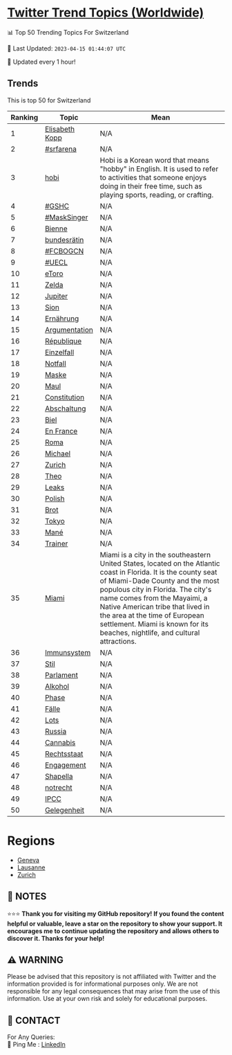 [Twitter Trend Topics (Worldwide)](https://github.com/ErcinDedeoglu/Twitter-Trend-Topics)
==========


📊 Top 50 Trending Topics For Switzerland

📆 Last Updated: `2023-04-15 01:44:07 UTC`

🔧 Updated every 1 hour!


## Trends

This is top 50 for Switzerland

| Ranking | Topic | Mean |
| ------- | ------------ | ------------ |
| 1 | [Elisabeth Kopp](http://twitter.com/search?q=Elisabeth+Kopp) | N/A |
| 2 | [#srfarena](http://twitter.com/search?q=%23srfarena) | N/A |
| 3 | [hobi](http://twitter.com/search?q=hobi) | Hobi is a Korean word that means "hobby" in English. It is used to refer to activities that someone enjoys doing in their free time, such as playing sports, reading, or crafting. |
| 4 | [#GSHC](http://twitter.com/search?q=%23GSHC) | N/A |
| 5 | [#MaskSinger](http://twitter.com/search?q=%23MaskSinger) | N/A |
| 6 | [Bienne](http://twitter.com/search?q=Bienne) | N/A |
| 7 | [bundesrätin](http://twitter.com/search?q=bundesr%c3%a4tin) | N/A |
| 8 | [#FCBOGCN](http://twitter.com/search?q=%23FCBOGCN) | N/A |
| 9 | [#UECL](http://twitter.com/search?q=%23UECL) | N/A |
| 10 | [eToro](http://twitter.com/search?q=eToro) | N/A |
| 11 | [Zelda](http://twitter.com/search?q=Zelda) | N/A |
| 12 | [Jupiter](http://twitter.com/search?q=Jupiter) | N/A |
| 13 | [Sion](http://twitter.com/search?q=Sion) | N/A |
| 14 | [Ernährung](http://twitter.com/search?q=Ern%c3%a4hrung) | N/A |
| 15 | [Argumentation](http://twitter.com/search?q=Argumentation) | N/A |
| 16 | [République](http://twitter.com/search?q=R%c3%a9publique) | N/A |
| 17 | [Einzelfall](http://twitter.com/search?q=Einzelfall) | N/A |
| 18 | [Notfall](http://twitter.com/search?q=Notfall) | N/A |
| 19 | [Maske](http://twitter.com/search?q=Maske) | N/A |
| 20 | [Maul](http://twitter.com/search?q=Maul) | N/A |
| 21 | [Constitution](http://twitter.com/search?q=Constitution) | N/A |
| 22 | [Abschaltung](http://twitter.com/search?q=Abschaltung) | N/A |
| 23 | [Biel](http://twitter.com/search?q=Biel) | N/A |
| 24 | [En France](http://twitter.com/search?q=En+France) | N/A |
| 25 | [Roma](http://twitter.com/search?q=Roma) | N/A |
| 26 | [Michael](http://twitter.com/search?q=Michael) | N/A |
| 27 | [Zurich](http://twitter.com/search?q=Zurich) | N/A |
| 28 | [Theo](http://twitter.com/search?q=Theo) | N/A |
| 29 | [Leaks](http://twitter.com/search?q=Leaks) | N/A |
| 30 | [Polish](http://twitter.com/search?q=Polish) | N/A |
| 31 | [Brot](http://twitter.com/search?q=Brot) | N/A |
| 32 | [Tokyo](http://twitter.com/search?q=Tokyo) | N/A |
| 33 | [Mané](http://twitter.com/search?q=Man%c3%a9) | N/A |
| 34 | [Trainer](http://twitter.com/search?q=Trainer) | N/A |
| 35 | [Miami](http://twitter.com/search?q=Miami) | Miami is a city in the southeastern United States, located on the Atlantic coast in Florida. It is the county seat of Miami-Dade County and the most populous city in Florida. The city's name comes from the Mayaimi, a Native American tribe that lived in the area at the time of European settlement. Miami is known for its beaches, nightlife, and cultural attractions. |
| 36 | [Immunsystem](http://twitter.com/search?q=Immunsystem) | N/A |
| 37 | [Stil](http://twitter.com/search?q=Stil) | N/A |
| 38 | [Parlament](http://twitter.com/search?q=Parlament) | N/A |
| 39 | [Alkohol](http://twitter.com/search?q=Alkohol) | N/A |
| 40 | [Phase](http://twitter.com/search?q=Phase) | N/A |
| 41 | [Fälle](http://twitter.com/search?q=F%c3%a4lle) | N/A |
| 42 | [Lots](http://twitter.com/search?q=Lots) | N/A |
| 43 | [Russia](http://twitter.com/search?q=Russia) | N/A |
| 44 | [Cannabis](http://twitter.com/search?q=Cannabis) | N/A |
| 45 | [Rechtsstaat](http://twitter.com/search?q=Rechtsstaat) | N/A |
| 46 | [Engagement](http://twitter.com/search?q=Engagement) | N/A |
| 47 | [Shapella](http://twitter.com/search?q=Shapella) | N/A |
| 48 | [notrecht](http://twitter.com/search?q=notrecht) | N/A |
| 49 | [IPCC](http://twitter.com/search?q=IPCC) | N/A |
| 50 | [Gelegenheit](http://twitter.com/search?q=Gelegenheit) | N/A |



# Regions

* [Geneva](</Switzerland/Geneva.md>)
* [Lausanne](</Switzerland/Lausanne.md>)
* [Zurich](</Switzerland/Zurich.md>)



## 📝 NOTES

⭐⭐⭐ **Thank you for visiting my GitHub repository! If you found the content helpful or valuable, leave a star on the repository to show your support. It encourages me to continue updating the repository and allows others to discover it. Thanks for your help!**


## ⚠️ WARNING

Please be advised that this repository is not affiliated with Twitter and the information provided is for informational purposes only. We are not responsible for any legal consequences that may arise from the use of this information. Use at your own risk and solely for educational purposes.


## 📨 CONTACT

 For Any Queries:  
            🏓 Ping Me : [LinkedIn](https://www.linkedin.com/in/ercindedeoglu/)
